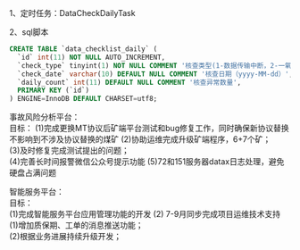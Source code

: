 
1、定时任务：DataCheckDailyTask

2、sql脚本

```sql
CREATE TABLE `data_checklist_daily` (
  `id` int(11) NOT NULL AUTO_INCREMENT,
  `check_type` tinyint(1) NOT NULL COMMENT '核查类型(1-数据传输中断，2-一氧化碳超限，3-瓦斯超限，4-带班空岗，5-信息不全，6-数据上传种类不全)',
  `check_date` varchar(10) DEFAULT NULL COMMENT '核查日期（yyyy-MM-dd）',
  `daily_count` int(11) DEFAULT NULL COMMENT '核查异常数量',
  PRIMARY KEY (`id`)
) ENGINE=InnoDB DEFAULT CHARSET=utf8;
```


事故风险分析平台：  
目标：
(1)完成更换MT协议后矿端平台测试和bug修复工作，同时确保新协议替换不影响到不涉及协议替换的煤矿
(2)协助运维完成升级矿端程序，6+7个矿；  
(3)及时修复完成测试提出的问题；   
(4)完善长时间报警微信公众号提示功能
(5)72和151服务器datax日志处理，避免硬盘占满问题

  
智能服务平台：  
目标：  
(1)完成智能服务平台应用管理功能的开发 
(2)
7-9月同步完成项目运维技术支持  
(1)增加质保期、工单的消息推送功能；  
(2)根据业务进展持续升级开发；